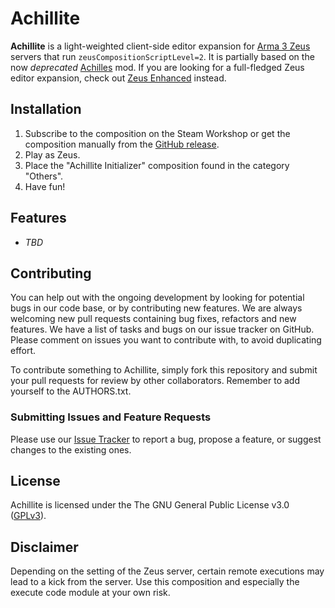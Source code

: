 # Achillite
**Achillite** is a light-weighted client-side editor expansion for [Arma 3 Zeus](https://store.steampowered.com/app/275700/Arma_3_Zeus/) servers that run `zeusCompositionScriptLevel=2`.
It is partially based on the now _deprecated_ [Achilles](https://github.com/ArmaAchilles/Achilles) mod.
If you are looking for a full-fledged Zeus editor expansion, check out [Zeus Enhanced](https://github.com/zen-mod/ZEN) instead.

## Installation
1. Subscribe to the composition on the Steam Workshop or get the composition manually from the [GitHub release](https://github.com/Kexanone/Achillite/releases).
2. Play as Zeus.
3. Place the "Achillite Initializer" composition found in the category "Others".
4. Have fun!

## Features
- _TBD_

## Contributing
You can help out with the ongoing development by looking for potential bugs in our code base, or by contributing new features.
We are always welcoming new pull requests containing bug fixes, refactors and new features.
We have a list of tasks and bugs on our issue tracker on GitHub.
Please comment on issues you want to contribute with, to avoid duplicating effort.

To contribute something to Achillite, simply fork this repository and submit your pull requests for review by other collaborators.
Remember to add yourself to the AUTHORS.txt.

### Submitting Issues and Feature Requests
Please use our [Issue Tracker](https://github.com/kexanone/Achillite/issues) to report a bug, propose a feature, or suggest changes to the existing ones.

## License
Achillite is licensed under the The GNU General Public License v3.0 ([GPLv3](https://github.com/kexanone/Achillite/blob/master/LICENSE)).

## Disclaimer
Depending on the setting of the Zeus server, certain remote executions may lead to a kick from the server. Use this composition and especially the execute code module at your own risk.
